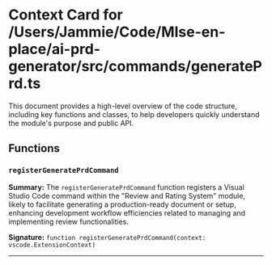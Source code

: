 # Context Card for /Users/Jammie/Code/MIse-en-place/ai-prd-generator/src/commands/generatePrd.ts

This document provides a high-level overview of the code structure, including key functions and classes, to help developers quickly understand the module's purpose and public API.

## Functions

### `registerGeneratePrdCommand`

**Summary:** The `registerGeneratePrdCommand` function registers a Visual Studio Code command within the "Review and Rating System" module, likely to facilitate generating a production-ready document or setup, enhancing development workflow efficiencies related to managing and implementing review functionalities.

**Signature:** `function registerGeneratePrdCommand(context: vscode.ExtensionContext)`

---

